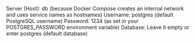 

Server (Host): db (because Docker Compose creates an internal network and uses service names as hostnames)
Username: postgres (default PostgreSQL username)
Password: 1234 (as set in your POSTGRES_PASSWORD environment variable)
Database: Leave it empty or enter postgres (default database)
